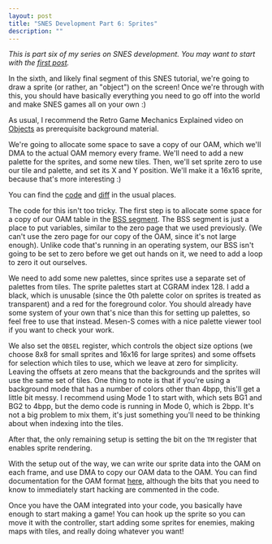 ```yaml
---
layout: post
title: "SNES Development Part 6: Sprites"
description: ""
---
```


*This is part six of my series on SNES development. You may want to start with the [first post](/posts/snes-dev-1-getting-started).*

In the sixth, and likely final segment of this SNES tutorial, we're going to draw a sprite (or rather, an "object") on the screen! Once we're through with this, you should have basically everything you need to go off into the world and make SNES games all on your own :)

As usual, I recommend the Retro Game Mechanics Explained video on [Objects](https://www.youtube.com/watch?v=sheOZ-Dlleo) as prerequisite background material.

We're going to allocate some space to save a copy of our OAM, which we'll DMA to the actual OAM memory every frame. We'll need to add a new palette for the sprites, and some new tiles. Then, we'll set sprite zero to use our tile and palette, and set its X and Y position. We'll make it a 16x16 sprite, because that's more interesting :)

You can find the [code](https://github.com/WesleyAC/snes-dev/tree/main/part6) and [diff](https://github.com/WesleyAC/snes-dev/compare/part6-base..part6) in the usual places.

The code for this isn't too tricky. The first step is to allocate some space for a copy of our OAM table in the [BSS segment](https://en.wikipedia.org/wiki/.bss). The BSS segment is just a place to put variables, similar to the zero page that we used previously. (We can't use the zero page for our copy of the OAM, since it's not large enough). Unlike code that's running in an operating system, our BSS isn't going to be set to zero before we get out hands on it, we need to add a loop to zero it out ourselves.

We need to add some new palettes, since sprites use a separate set of palettes from tiles. The sprite palettes start at CGRAM index 128. I add a black, which is unusable (since the 0th palette color on sprites is treated as transparent) and a red for the foreground color. You should already have some system of your own that's nice than this for setting up palettes, so feel free to use that instead. Mesen-S comes with a nice palette viewer tool if you want to check your work.

We also set the `OBSEL` register, which controls the object size options (we choose 8x8 for small sprites and 16x16 for large sprites) and some offsets for selection which tiles to use, which we leave at zero for simplicity. Leaving the offsets at zero means that the backgrounds and the sprites will use the same set of tiles. One thing to note is that if you're using a background mode that has a number of colors other than 4bpp, this'll get a little bit messy. I recommend using Mode 1 to start with, which sets BG1 and BG2 to 4bpp, but the demo code is running in Mode 0, which is 2bpp. It's not a big problem to mix them, it's just something you'll need to be thinking about when indexing into the tiles.

After that, the only remaining setup is setting the bit on the `TM` register that enables sprite rendering.

With the setup out of the way, we can write our sprite data into the OAM on each frame, and use DMA to copy our OAM data to the OAM. You can find documentation for the OAM format [here](https://problemkaputt.de/fullsnes.htm#snesppuspritesobjs), although the bits that you need to know to immediately start hacking are commented in the code.

Once you have the OAM integrated into your code, you basically have enough to start making a game! You can hook up the sprite so you can move it with the controller, start adding some sprites for enemies, making maps with tiles, and really doing whatever you want!
